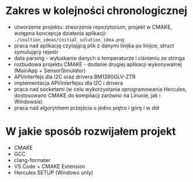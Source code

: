 # Zakres w kolejności chronologicznej
- utworzenie projektu: stworzenie repozytorium, projekt w CMAKE, wstępna koncepcja działania aplikacji: ```./soultion_ideas/initial_solution_idea.png```
- praca nad aplikację czytającą plik z danymi linijka po linijce, struct symulujący rejestr
- data parsing - wyłuskanie danych o temperaturze i ciśnieniu ze stringa
- rozbudowa projektu CMAKE - dodanie drugiej aplikacji wykonywalnej (MainApp + SensorSimulator)
- API/interfejs dla I2C oraz drivera BM1390GLV-ZTR 
- implementacja API/interfejsu dla I2C i drivera
- praca nad socketami (w celu wykorzystania oprogramowania Hercules, dostosowano CMAKE do kompilacji zarówno na Linuxie, jak i Windowsie)
- praca nad algorytmem przejścia o jedno piętro i górę i w dół

# W jakie sposób rozwijałem projekt
- CMAKE
- GCC
- clang-formater
- VS Code + CMAKE Extension
- Hercules SETUP (Windows only)